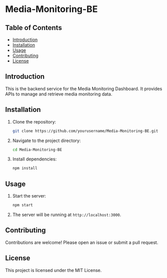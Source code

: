 # Media-Monitoring-BE
## Table of Contents
- [Introduction](#introduction)
- [Installation](#installation)
- [Usage](#usage)
- [Contributing](#contributing)
- [License](#license)

## Introduction
This is the backend service for the Media Monitoring Dashboard. It provides APIs to manage and retrieve media monitoring data.

## Installation
1. Clone the repository:
    ```bash
    git clone https://github.com/yourusername/Media-Monitoring-BE.git
    ```
2. Navigate to the project directory:
    ```bash
    cd Media-Monitoring-BE
    ```
3. Install dependencies:
    ```bash
    npm install
    ```

## Usage
1. Start the server:
    ```bash
    npm start
    ```
2. The server will be running at `http://localhost:3000`.

## Contributing
Contributions are welcome! Please open an issue or submit a pull request.

## License
This project is licensed under the MIT License.